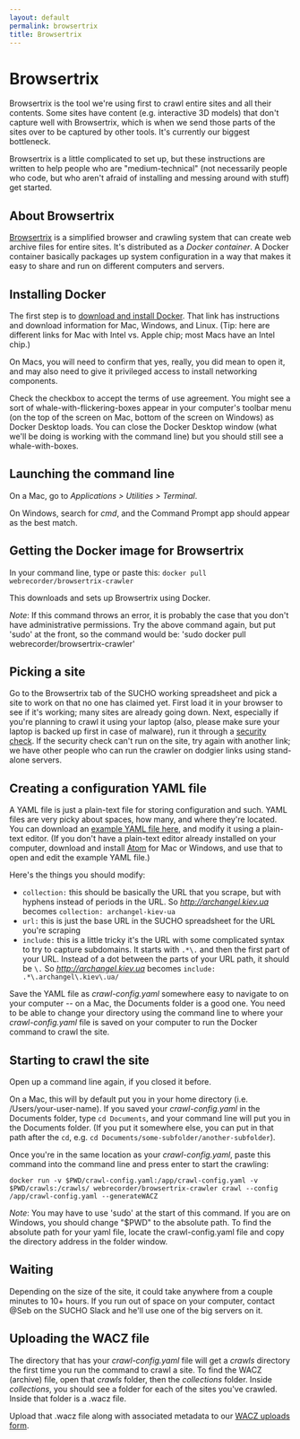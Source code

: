 ```yaml
---
layout: default
permalink: browsertrix
title: Browsertrix
---
```


# Browsertrix

Browsertrix is the tool we're using first to crawl entire sites and all their contents. Some sites have content (e.g. interactive 3D models) that don't capture well with Browsertrix, which is when we send those parts of the sites over to be captured by other tools. It's currently our biggest bottleneck.

Browsertrix is a little complicated to set up, but these instructions are written to help people who are "medium-technical" (not necessarily people who code, but who aren't afraid of installing and messing around with stuff) get started.

## About Browsertrix
[Browsertrix](https://github.com/webrecorder/browsertrix-crawler) is a simplified browser and crawling system that can create web archive files for entire sites. It's distributed as a *Docker container*. A Docker container basically packages up system configuration in a way that makes it easy to share and run on different computers and servers.

## Installing Docker

The first step is to [download and install Docker](https://docs.docker.com/get-docker/). That link has instructions and download information for Mac, Windows, and Linux. (Tip: here are different links for Mac with Intel vs. Apple chip; most Macs have an Intel chip.)

On Macs, you will need to confirm that yes, really, you did mean to open it, and may also need to give it privileged access to install networking components.

Check the checkbox to accept the terms of use agreement. You might see a sort of whale-with-flickering-boxes appear in your computer's toolbar menu (on the top of the screen on Mac, bottom of the screen on Windows) as Docker Desktop loads. You can close the Docker Desktop window (what we'll be doing is working with the command line) but you should still see a whale-with-boxes.

## Launching the command line
On a Mac, go to *Applications > Utilities > Terminal*.

On Windows, search for *cmd*, and the Command Prompt app should appear as the best match.

## Getting the Docker image for Browsertrix

In your command line, type or paste this:
`docker pull webrecorder/browsertrix-crawler`

This downloads and sets up Browsertrix using Docker.

*Note*: If this command throws an error, it is probably the case that you don't have administrative permissions. Try the above command again, but put 'sudo' at the front, so the command would be: 'sudo docker pull webrecorder/browsertrix-crawler'

## Picking a site
Go to the Browsertrix tab of the SUCHO working spreadsheet and pick a site to work on that no one has claimed yet. First load it in your browser to see if it's working; many sites are already going down. Next, especially if you're planning to crawl it using your laptop (also, please make sure your laptop is backed up first in case of malware), run it through a [security check](https://sitecheck.sucuri.net/). If the security check can't run on the site, try again with another link; we have other people who can run the crawler on dodgier links using stand-alone servers.

## Creating a configuration YAML file
A YAML file is just a plain-text file for storing configuration and such. YAML files are very picky about spaces, how many, and where they're located. You can download an [example YAML file here](crawl-config.yaml), and modify it using a plain-text editor. (If you don't have a plain-text editor already installed on your computer, download and install [Atom](https://atom.io/) for Mac or Windows, and use that to open and edit the example YAML file.)

Here's the things you should modify:

* `collection:` this should be basically the URL that you scrape, but with hyphens instead of periods in the URL. So *http://archangel.kiev.ua* becomes `collection: archangel-kiev-ua`
* `url:` this is just the base URL in the SUCHO spreadsheet for the URL you're scraping
* `include:` this is a little tricky it's the URL with some complicated syntax to try to capture subdomains. It starts with `.*\.` and then the first part of your URL. Instead of a dot between the parts of your URL path, it should be `\.` So *http://archangel.kiev.ua* becomes `include: .*\.archangel\.kiev\.ua/`

Save the YAML file as *crawl-config.yaml* somewhere easy to navigate to on your computer -- on a Mac, the Documents folder is a good one. You need to be able to change your directory using the command line to where your *crawl-config.yaml* file is saved on your computer to run the Docker command to crawl the site.

## Starting to crawl the site
Open up a command line again, if you closed it before. 

On a Mac, this will by default put you in your home directory (i.e. /Users/your-user-name). If you saved your *crawl-config.yaml* in the Documents folder, type `cd Documents`, and your command line will put you in the Documents folder. (If you put it somewhere else, you can put in that path after the `cd`, e.g. `cd Documents/some-subfolder/another-subfolder`).

Once you're in the same location as your *crawl-config.yaml*, paste this command into the command line and press enter to start the crawling:

`docker run -v $PWD/crawl-config.yaml:/app/crawl-config.yaml -v $PWD/crawls:/crawls/ webrecorder/browsertrix-crawler crawl --config /app/crawl-config.yaml --generateWACZ`

*Note*: You may have to use 'sudo' at the start of this command. If you are on Windows, you should change "$PWD" to the absolute path. To find the absolute path for your yaml file, locate the crawl-config.yaml file and copy the directory address in the folder window.

## Waiting
Depending on the size of the site, it could take anywhere from a couple minutes to 10+ hours. If you run out of space on your computer, contact @Seb on the SUCHO Slack and he'll use one of the big servers on it.

## Uploading the WACZ file
The directory that has your *crawl-config.yaml* file will get a *crawls* directory the first time you run the command to crawl a site. To find the WACZ (archive) file, open that *crawls* folder, then the *collections* folder. Inside *collections*, you should see a folder for each of the sites you've crawled. Inside that folder is a .wacz file.

Upload that .wacz file along with associated metadata to our [WACZ uploads form](https://forms.gle/N18MxWgoHtPB2xpz8).
